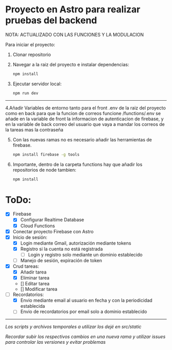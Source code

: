 # Proyecto en Astro para realizar pruebas del backend

NOTA: ACTUALIZADO CON LAS FUNCIONES Y LA MODULACION

Para iniciar el proyecto:
1. Clonar repositorio
2. Navegar a la raiz del proyecto e instalar dependencias:

    ```sh
    npm install
    ```
3. Ejecutar servidor local:

    ```sh
    npm run dev
    ```
---
4.Añadir Variables de entorno tanto para el front .env de la raiz del proyecto como en back para que la funcion de correos funcione /functions/.env
se añade en la variable de front la informacion de autenticacion de firebase, y en la variable de back correo del usuario que vaya a mandar los correos de la tareas mas la  contraseña

5. Con las nuevas ramas no es necesario añadir las herramientas de firebase.

      ```sh
    npm install firebase -g tools
    ```

7. Importante, dentro de la carpeta functions hay que añadir los repositorios de node tambien:
   
    ```sh
    npm install
    ```

   
# ToDo:
- [X] Firebase
    - [X]  Configurar Realtime Database
    - [X]  Cloud Functions   
- [X] Conectar proyecto Firebase con Astro
- [X] Inicio de sesión:
    - [X] Login mediante Gmail, autorización mediante tokens
    - [X] Registro si la cuenta no está registrada
        - [ ] Login y registro solo mediante un dominio establecido 
    - [ ] Manejo de sesión, expiración de token
- [X] Crud tareas:
    - [X] Añadir tarea
    - [X] Eliminar tarea
    - [] Editar tarea
    - [] Modificar tarea
- [ ] Recordatorios:
    - [X] Envio mediante email al usuario en fecha y con la periodicidad establecida
    - [ ] Envio de recordatorios por email solo a dominio establecido

<!-- Para marcar una tarea completada, se agrega una x entre los corchetes, ej. - [x] Firebase -->

---

*Los scripts y archivos temporales a utilizar los dejé en src/static*

*Recordar subir los respectivos cambios en una nueva rama y utilizar issues para controlar las versiones y evitar problemas*
